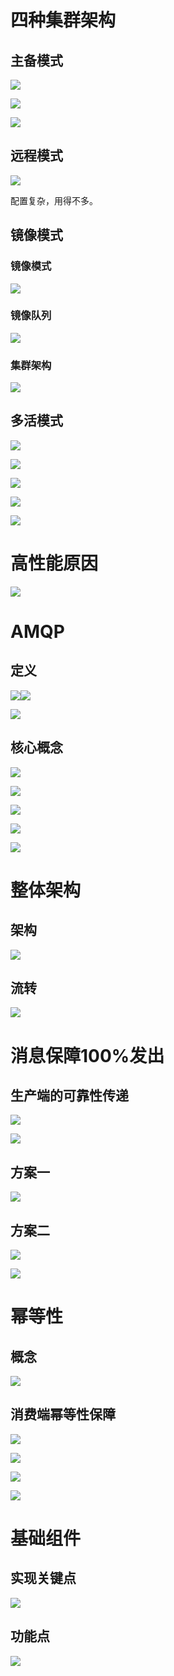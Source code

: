 # 四种集群架构

## 主备模式

![](img\8.png)

![](img\9.png)

![](img\10.png)

## 远程模式

![](img\11.png)

配置复杂，用得不多。

## 镜像模式

### 镜像模式

![](img\12.png)

### 镜像队列

![](img\13.png)

### 集群架构

![](img\14.png)

## 多活模式

![](img\15.png)

![](img\16.png)

![](img\17.png)

![](img\18.png)

![](img\19.png)

# 高性能原因

![](img\26.png)

# AMQP

## 定义

![](img\27.png)![](img\28.png)

![](img\29.png)

## 核心概念

![](img\30.png)

![](img\31.png)

![](img\32.png)

![](img\33.png)

![](img\34.png)

# 整体架构

## 架构

![](img\35.png)

## 流转

![](img\36.png)

# 消息保障100%发出

## 生产端的可靠性传递

![](img\37.png)

![](img\38.png)

## 方案一

![](img\39.png)

## 方案二

![](img\40.png)

![](img\41.png)

# 幂等性

## 概念

![](img\42.png)

## 消费端幂等性保障

![](img\43.png)

![](img\44.png)

![](img\45.png)

![](img\46.png)

# 基础组件

## 实现关键点

![](img\47.png)

## 功能点

![](img\48.png)
